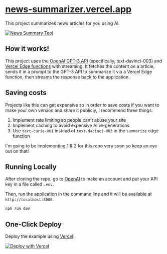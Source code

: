 # [news-summarizer.vercel.app](https://news-summarizer.vercel.app/)

This project summarizes news articles for you using AI.

[![News Summary Tool](./public/screenshot.png)](https://news-summarizer.vercel.app)

## How it works!

This project uses the [OpenAI GPT-3 API](https://openai.com/api/) (specifically, text-davinci-003) and [Vercel Edge functions](https://vercel.com/features/edge-functions) with streaming. It fetches the content on a article, sends it in a prompt to the GPT-3 API to summarize it via a Vercel Edge function, then streams the response back to the application.

## Saving costs

Projects like this can get expensive so in order to save costs if you want to make your own version and share it publicly, I recommend three things:

1. Implement rate limiting so people can't abuse your site
2. Implement caching to avoid expensive AI re-generations
3. Use `text-curie-001` instead of `text-dacinci-003` in the `summarize` edge function

I'm going to be implementing 1 & 2 for this repo very soon so keep an eye out on that!

## Running Locally

After cloning the repo, go to [OpenAI](https://beta.openai.com/account/api-keys) to make an account and put your API key in a file called `.env`.

Then, run the application in the command line and it will be available at `http://localhost:3000`.

```bash
npm run dev
```

## One-Click Deploy

Deploy the example using [Vercel](https://vercel.com?utm_source=github&utm_medium=readme&utm_campaign=vercel-examples):

[![Deploy with Vercel](https://vercel.com/button)](https://vercel.com/new/clone?repository-url=https://github.com/Nutlope/news-summarizer&env=OPENAI_API_KEY&project-name=news-summarizer&repo-name=news-summarizer)
